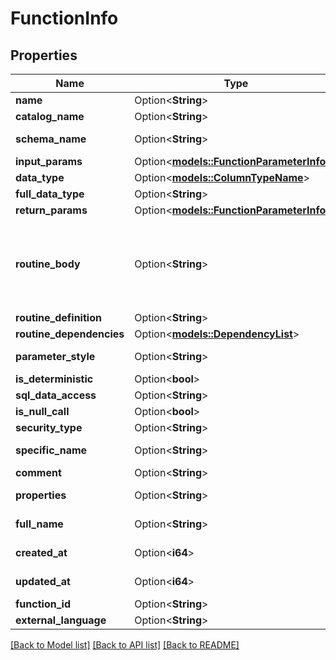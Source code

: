 # FunctionInfo

## Properties

Name | Type | Description | Notes
------------ | ------------- | ------------- | -------------
**name** | Option<**String**> | Name of function, relative to parent schema. | [optional]
**catalog_name** | Option<**String**> | Name of parent catalog. | [optional]
**schema_name** | Option<**String**> | Name of parent schema relative to its parent catalog. | [optional]
**input_params** | Option<[**models::FunctionParameterInfos**](FunctionParameterInfos.md)> |  | [optional]
**data_type** | Option<[**models::ColumnTypeName**](ColumnTypeName.md)> |  | [optional]
**full_data_type** | Option<**String**> | Pretty printed function data type. | [optional]
**return_params** | Option<[**models::FunctionParameterInfos**](FunctionParameterInfos.md)> |  | [optional]
**routine_body** | Option<**String**> | Function language. When **EXTERNAL** is used, the language of the routine function should be specified in the __external_language__ field,  and the __return_params__ of the function cannot be used (as **TABLE** return type is not supported), and the __sql_data_access__ field must be **NO_SQL**.  | [optional]
**routine_definition** | Option<**String**> | Function body. | [optional]
**routine_dependencies** | Option<[**models::DependencyList**](DependencyList.md)> |  | [optional]
**parameter_style** | Option<**String**> | Function parameter style. **S** is the value for SQL. | [optional]
**is_deterministic** | Option<**bool**> | Whether the function is deterministic. | [optional]
**sql_data_access** | Option<**String**> | Function SQL data access. | [optional]
**is_null_call** | Option<**bool**> | Function null call. | [optional]
**security_type** | Option<**String**> | Function security type. | [optional]
**specific_name** | Option<**String**> | Specific name of the function; Reserved for future use. | [optional]
**comment** | Option<**String**> | User-provided free-form text description. | [optional]
**properties** | Option<**String**> | JSON-serialized key-value pair map, encoded (escaped) as a string. | [optional]
**full_name** | Option<**String**> | Full name of function, in form of __catalog_name__.__schema_name__.__function__name__ | [optional]
**created_at** | Option<**i64**> | Time at which this function was created, in epoch milliseconds. | [optional]
**updated_at** | Option<**i64**> | Time at which this function was last updated, in epoch milliseconds. | [optional]
**function_id** | Option<**String**> | Id of Function, relative to parent schema. | [optional]
**external_language** | Option<**String**> | External language of the function. | [optional]

[[Back to Model list]](../README.md#documentation-for-models) [[Back to API list]](../README.md#documentation-for-api-endpoints) [[Back to README]](../README.md)


